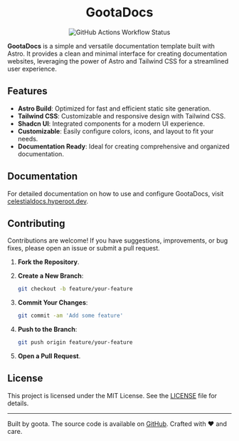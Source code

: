 <h1 align="center">GootaDocs</h1>

<p align="center">
<img alt="GitHub Actions Workflow Status" src="https://img.shields.io/github/actions/workflow/status/goota/GootaDocs/deploy.yml?style=for-the-badge&labelColor=363a4f&color=8aadf4">
</p>

**GootaDocs** is a simple and versatile documentation template built with Astro. It provides a clean and minimal interface for creating documentation websites, leveraging the power of Astro and Tailwind CSS for a streamlined user experience.

## Features

- **Astro Build**: Optimized for fast and efficient static site generation.
- **Tailwind CSS**: Customizable and responsive design with Tailwind CSS.
- **Shadcn UI**: Integrated components for a modern UI experience.
- **Customizable**: Easily configure colors, icons, and layout to fit your needs.
- **Documentation Ready**: Ideal for creating comprehensive and organized documentation.

## Documentation

For detailed documentation on how to use and configure GootaDocs, visit [celestialdocs.hyperoot.dev](https://celestialdocs.hyperoot.dev).

## Contributing

Contributions are welcome! If you have suggestions, improvements, or bug fixes, please open an issue or submit a pull request.

1. **Fork the Repository**.
2. **Create a New Branch**:

   ```bash
   git checkout -b feature/your-feature
   ```

3. **Commit Your Changes**:

   ```bash
   git commit -am 'Add some feature'
   ```

4. **Push to the Branch**:

   ```bash
   git push origin feature/your-feature
   ```

5. **Open a Pull Request**.

## License

This project is licensed under the MIT License. See the [LICENSE](LICENSE) file for details.

---

Built by goota. The source code is available on [GitHub](https://github.com/yourusername/celestialdocs). Crafted with ❤️ and care.
